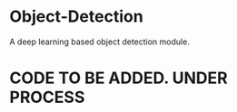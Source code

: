 # Object-Detection
A  deep learning based object detection module.


# CODE TO BE ADDED. UNDER PROCESS